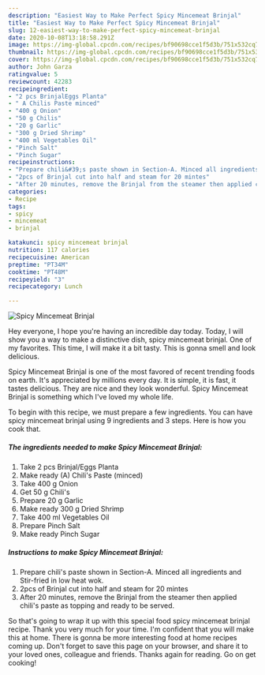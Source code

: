 ```yaml
---
description: "Easiest Way to Make Perfect Spicy Mincemeat Brinjal"
title: "Easiest Way to Make Perfect Spicy Mincemeat Brinjal"
slug: 12-easiest-way-to-make-perfect-spicy-mincemeat-brinjal
date: 2020-10-08T13:18:58.291Z
image: https://img-global.cpcdn.com/recipes/bf90698cce1f5d3b/751x532cq70/spicy-mincemeat-brinjal-recipe-main-photo.jpg
thumbnail: https://img-global.cpcdn.com/recipes/bf90698cce1f5d3b/751x532cq70/spicy-mincemeat-brinjal-recipe-main-photo.jpg
cover: https://img-global.cpcdn.com/recipes/bf90698cce1f5d3b/751x532cq70/spicy-mincemeat-brinjal-recipe-main-photo.jpg
author: John Garza
ratingvalue: 5
reviewcount: 42283
recipeingredient:
- "2 pcs BrinjalEggs Planta"
- " A Chilis Paste minced"
- "400 g Onion"
- "50 g Chilis"
- "20 g Garlic"
- "300 g Dried Shrimp"
- "400 ml Vegetables Oil"
- "Pinch Salt"
- "Pinch Sugar"
recipeinstructions:
- "Prepare chili&#39;s paste shown in Section-A. Minced all ingredients and Stir-fried in low heat wok."
- "2pcs of Brinjal cut into half and steam for 20 mintes"
- "After 20 minutes, remove the Brinjal from the steamer then applied chili&#39;s paste as topping and ready to be served."
categories:
- Recipe
tags:
- spicy
- mincemeat
- brinjal

katakunci: spicy mincemeat brinjal 
nutrition: 117 calories
recipecuisine: American
preptime: "PT34M"
cooktime: "PT48M"
recipeyield: "3"
recipecategory: Lunch

---
```



![Spicy Mincemeat Brinjal](https://img-global.cpcdn.com/recipes/bf90698cce1f5d3b/751x532cq70/spicy-mincemeat-brinjal-recipe-main-photo.jpg)

Hey everyone, I hope you're having an incredible day today. Today, I will show you a way to make a distinctive dish, spicy mincemeat brinjal. One of my favorites. This time, I will make it a bit tasty. This is gonna smell and look delicious.

Spicy Mincemeat Brinjal is one of the most favored of recent trending foods on earth. It's appreciated by millions every day. It is simple, it is fast, it tastes delicious. They are nice and they look wonderful. Spicy Mincemeat Brinjal is something which I've loved my whole life.




To begin with this recipe, we must prepare a few ingredients. You can have spicy mincemeat brinjal using 9 ingredients and 3 steps. Here is how you cook that.

<!--inarticleads1-->

##### The ingredients needed to make Spicy Mincemeat Brinjal:

1. Take 2 pcs Brinjal/Eggs Planta
1. Make ready  (A) Chili&#39;s Paste (minced)
1. Take 400 g Onion
1. Get 50 g Chili&#39;s
1. Prepare 20 g Garlic
1. Make ready 300 g Dried Shrimp
1. Take 400 ml Vegetables Oil
1. Prepare Pinch Salt
1. Make ready Pinch Sugar




<!--inarticleads2-->

##### Instructions to make Spicy Mincemeat Brinjal:

1. Prepare chili&#39;s paste shown in Section-A. Minced all ingredients and Stir-fried in low heat wok.
1. 2pcs of Brinjal cut into half and steam for 20 mintes
1. After 20 minutes, remove the Brinjal from the steamer then applied chili&#39;s paste as topping and ready to be served.




So that's going to wrap it up with this special food spicy mincemeat brinjal recipe. Thank you very much for your time. I'm confident that you will make this at home. There is gonna be more interesting food at home recipes coming up. Don't forget to save this page on your browser, and share it to your loved ones, colleague and friends. Thanks again for reading. Go on get cooking!
